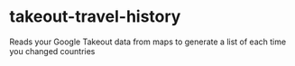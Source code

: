 # takeout-travel-history
Reads your Google Takeout data from maps to generate a list of each time you changed countries
